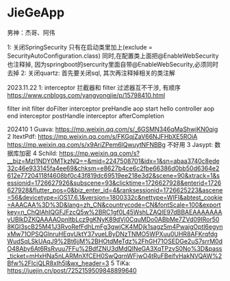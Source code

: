 # JieGeApp
男神：杰哥、阿伟

1: 关闭SpringSecurity 只有在启动类里加上(exclude = SecurityAutoConfiguration.class)
    同时,在配置类上面把@EnableWebSecurity也注释掉, 因为springboot的sercurity里面自带@EnableWebSecurity,必须同时去掉
2: 关闭quartz: 首先要关闭sql, 其次再注释掉相关的类注解

2023.11.22
1: interceptor 拦截器和 filter 过滤器互不干涉, 有顺序
https://www.cnblogs.com/yangyongjie/p/15798410.html

  filter init
  filter doFilter
  interceptor preHandle
  aop start
  hello controller
  aop end
  interceptor postHandle
  interceptor afterCompletion



202410
1 Guava: https://mp.weixin.qq.com/s/_6GSMN346qMaShwjKN0qig
2 ItextPdf: https://mp.weixin.qq.com/s/FKGqjZaV66NJFHbXE5ROiA
            https://mp.weixin.qq.com/s/x9AriZPem6lQwuytNFNBBg 不好用
3 Jasypt: 数据库加密
4 Schild:  https://mp.weixin.qq.com/s?__biz=MzI1NDY0MTkzNQ==&mid=2247508701&idx=1&sn=abaa3740c8ede32c46e933145fa4ee69&chksm=e8627b4ce6c2fbe66386d0bb50d6364e2612e77204118f4608bf0c43f819dc69519ee218e3d2&scene=90&xtrack=1&sessionid=1726627926&subscene=93&clicktime=1726627928&enterid=1726627928&flutter_pos=0&biz_enter_id=4&ranksessionid=1726625223&ascene=56&devicetype=iOS17.6.1&version=1800332c&nettype=WIFI&abtest_cookie=AAACAA%3D%3D&lang=zh_CN&countrycode=CN&fontScale=100&exportkey=n_ChQIAhIQGFJFzcQ5w%2BRC1gf0L45WshLZAQIE97dBBAEAAAAAAAyUBlkDZKQAAAAOpnltbLcz9gKNyK89dVj0CquMDo0ABbMe7ZVd09IRor508KGl3scB25M41J3RvoRefFdhLmFg3gwjCK4MDjk1sagz5m4PwajgOptl6egynxMw71OPSQGlnruHEqvUktY37vueLByDNzTNMO5WPXuu0UHR8AFKrqfdgWudSqLSkUAqJ9%2Bt6jjM%2BHOtdMeTdz%2FhGH71OSEDGe2uS7srrM0dO48Aby6At6RsRvuu7FFu%2BdfZNU3dMdQlNeGA3XqTPzvS0No%3D&pass_ticket=mHxHNa5nLARMnXfCEH0SwQqrnWFjwO4tRuFBeifvHakNVQAW%2Bfw%2FIciQLR8xIh5l&wx_header=3
5 TiKa: https://juejin.cn/post/7252159509848899640